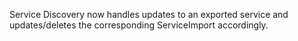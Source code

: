 <!-- markdownlint-disable MD041 -->
Service Discovery now handles updates to an exported service and updates/deletes the corresponding ServiceImport accordingly.
